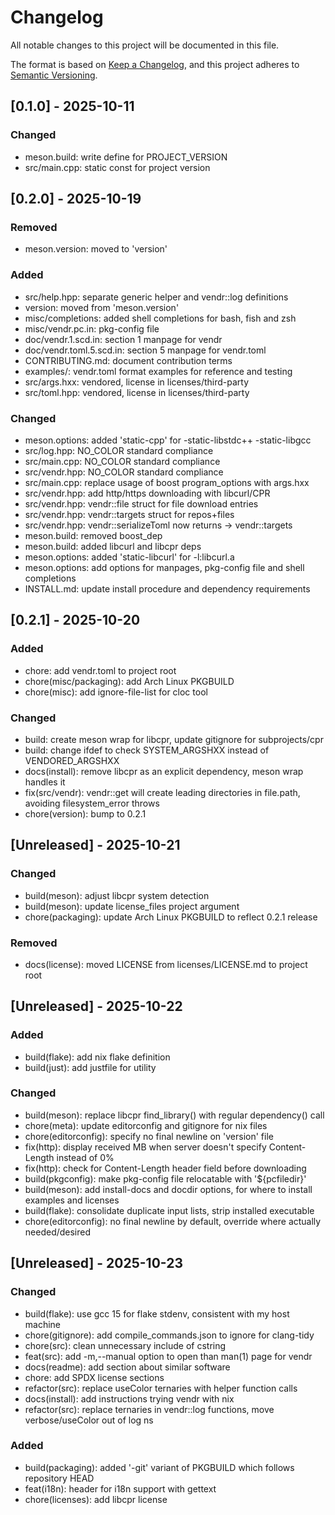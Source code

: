 <!--
SPDX-FileCopyrightText: 2025 Will Reed
SPDX-License-Identifier: GPL-3.0-or-later
-->
# Changelog

All notable changes to this project will be documented in this file.

The format is based on [Keep a Changelog](https://keepachangelog.com/en/1.1.0/),
and this project adheres to [Semantic Versioning](https://semver.org/spec/v2.0.0.html).

## [0.1.0] - 2025-10-11

### Changed
- meson.build: write define for PROJECT_VERSION
- src/main.cpp: static const for project version

## [0.2.0] - 2025-10-19

### Removed
- meson.version: moved to 'version'

### Added
- src/help.hpp: separate generic helper and vendr::log definitions
- version: moved from 'meson.version'
- misc/completions: added shell completions for bash, fish and zsh
- misc/vendr.pc.in: pkg-config file
- doc/vendr.1.scd.in: section 1 manpage for vendr
- doc/vendr.toml.5.scd.in: section 5 manpage for vendr.toml
- CONTRIBUTING.md: document contribution terms
- examples/: vendr.toml format examples for reference and testing
- src/args.hxx: vendored, license in licenses/third-party
- src/toml.hpp: vendored, license in licenses/third-party

### Changed
- meson.options: added 'static-cpp' for -static-libstdc++ -static-libgcc
- src/log.hpp: NO_COLOR standard compliance
- src/main.cpp: NO_COLOR standard compliance
- src/vendr.hpp: NO_COLOR standard compliance
- src/main.cpp: replace usage of boost program_options with args.hxx
- src/vendr.hpp: add http/https downloading with libcurl/CPR
- src/vendr.hpp: vendr::file struct for file download entries
- src/vendr.hpp: vendr::targets struct for repos+files
- src/vendr.hpp: vendr::serializeToml now returns -> vendr::targets
- meson.build: removed boost_dep
- meson.build: added libcurl and libcpr deps
- meson.options: added 'static-libcurl' for -l:libcurl.a
- meson.options: add options for manpages, pkg-config file and shell completions
- INSTALL.md: update install procedure and dependency requirements

## [0.2.1] - 2025-10-20

### Added
- chore: add vendr.toml to project root
- chore(misc/packaging): add Arch Linux PKGBUILD
- chore(misc): add ignore-file-list for cloc tool

### Changed
- build: create meson wrap for libcpr, update gitignore for subprojects/cpr
- build: change ifdef to check SYSTEM_ARGSHXX instead of VENDORED_ARGSHXX
- docs(install): remove libcpr as an explicit dependency, meson wrap handles it
- fix(src/vendr): vendr::get will create leading directories in file.path, avoiding filesystem_error throws
- chore(version): bump to 0.2.1

## [Unreleased] - 2025-10-21

### Changed
- build(meson): adjust libcpr system detection
- build(meson): update license_files project argument
- chore(packaging): update Arch Linux PKGBUILD to reflect 0.2.1 release

### Removed
- docs(license): moved LICENSE from licenses/LICENSE.md to project root

## [Unreleased] - 2025-10-22

### Added
- build(flake): add nix flake definition
- build(just): add justfile for utility

### Changed
- build(meson): replace libcpr find_library() with regular dependency() call
- chore(meta): update editorconfig and gitignore for nix files
- chore(editorconfig): specify no final newline on 'version' file
- fix(http): display received MB when server doesn't specify Content-Length instead of 0%
- fix(http): check for Content-Length header field before downloading
- build(pkgconfig): make pkg-config file relocatable with '${pcfiledir}'
- build(meson): add install-docs and docdir options, for where to install examples and licenses
- build(flake): consolidate duplicate input lists, strip installed executable
- chore(editorconfig): no final newline by default, override where actually needed/desired

## [Unreleased] - 2025-10-23

### Changed
- build(flake): use gcc 15 for flake stdenv, consistent with my host machine
- chore(gitignore): add compile_commands.json to ignore for clang-tidy
- chore(src): clean unnecessary include of cstring
- feat(src): add -m,--manual option to open than man(1) page for vendr
- docs(readme): add section about similar software
- chore: add SPDX license sections
- refactor(src): replace useColor ternaries with helper function calls
- docs(install): add instructions trying vendr with nix
- refactor(src): replace ternaries in vendr::log functions, move verbose/useColor out of log ns

### Added
- build(packaging): added '-git' variant of PKGBUILD which follows repository HEAD
- feat(i18n): header for i18n support with gettext
- chore(licenses): add libcpr license